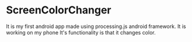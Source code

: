 # ScreenColorChanger
It is my first android app made using processing.js android framework. 
It is working on my  phone
It's functionality is that it changes color.
